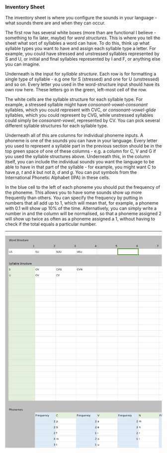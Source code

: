 ### Inventory Sheet

The inventory sheet is where you configure the sounds in your language - what sounds there are and when they can occur.

The first row has several white boxes (more than are functional I believe - something to fix later, maybe) for _word structures_.  This is where you tell the sheet what sort of syllables a word can have.  To do this, think up what syllable types you want to have and assign each syllable type a letter.  For example, you could have stressed and unstressed syllables represented by S and U, or initial and final syllables represented by I and F, or anything else you can imagine.  

Underneath is the input for _syllable structure_.  Each row is for formatting a single type of syllable - e.g one for S (stressed) and one for U (unstressed) and so on.  Every letter you used in the word-structure input should have its own row here.  These letters go in the green, left-most cell of the row.

The white cells are the syllable structure for each syllable type.  For example, a stressed syllable might have _consonant-vowel-consonant_ syllables, which you could represent with CVC, or _consonant-vowel-glide_ syllables, which you could represent by CVG, while unstressed syllables could simply be _consonant-vowel_, represented by CV.  You can pick several different syllable structures for each syllable type.

Underneath all of this are columns for individual phoneme inputs.  A phoneme is one of the sounds you can have in your language.  Every letter you used to represent a syllable part in the previous section should be in the top green space of one of these columns - e.g. a column for C, V and G if you used the syllable structures above.  Underneath this, in the column itself, you can include the individual sounds you want the language to be able to have in that part of the syllable - for example, you might want C to have _p, t_ and _k_ but not _b, d_ and _g_.  You can put symbols from the International Phonetic Alphabet (IPA) in these cells.

In the blue cell to the left of each phoneme you should put the frequency of the phoneme.  This allows you to have some sounds show up more frequently than others.  You can specify the frequency by putting in numbers that all add up to 1, which will mean that, for example, a phoneme with 0.1 will show up 10% of the time.  Alternatively, you can simply write a number in and the column will be normalised, so that a phoneme assigned 2 will show up twice as often as a phoneme assigned a 1, without having to check if the total equals a particular number.

---

![Inventory|500](/content/media/namegen/Inventory.png)
